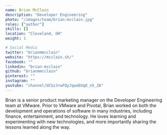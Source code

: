 ```yaml
---
name: Brian McClain
description: "Developer Engineering"
photo: "/images/team/brian-mcclain.jpg"
roles: ["author"]
skills: []
location: "Cleveland, OH"
weight: 1

# Social Media 
twitter: "brianmmcclain"
website: "https://mcclain.sh/"
facebook: ""
linkedin: "brian-mcclain"
github: "brianmmcclain"
pinterest: ""
instagram: ""
youtube: "channel/UCGzJrwFQyJqaoEUqO_n5_2A"
---
```


Brian is a senior product marketing manager on the Developer Engineering team at VMware. Prior to VMware and Pivotal, Brian worked on both the development and operations of software in many industries, including finance, entertainment, and technology. He loves learning and experimenting with new technologies, and more importantly sharing the lessons learned along the way.

<!--more-->
